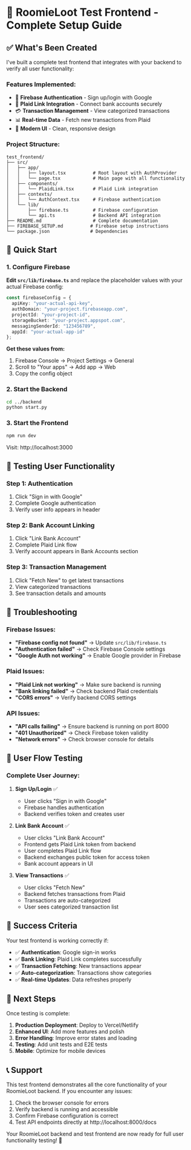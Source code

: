 # 🎉 RoomieLoot Test Frontend - Complete Setup Guide

## ✅ What's Been Created

I've built a complete test frontend that integrates with your backend to verify all user functionality:

### **Features Implemented:**
- 🔐 **Firebase Authentication** - Sign up/login with Google
- 🏦 **Plaid Link Integration** - Connect bank accounts securely  
- 💳 **Transaction Management** - View categorized transactions
- 📊 **Real-time Data** - Fetch new transactions from Plaid
- 🎨 **Modern UI** - Clean, responsive design

### **Project Structure:**
```
test_frontend/
├── src/
│   ├── app/
│   │   ├── layout.tsx          # Root layout with AuthProvider
│   │   └── page.tsx            # Main page with all functionality
│   ├── components/
│   │   └── PlaidLink.tsx       # Plaid Link integration
│   ├── contexts/
│   │   └── AuthContext.tsx     # Firebase authentication
│   └── lib/
│       ├── firebase.ts         # Firebase configuration
│       └── api.ts              # Backend API integration
├── README.md                   # Complete documentation
├── FIREBASE_SETUP.md          # Firebase setup instructions
└── package.json               # Dependencies
```

## 🚀 Quick Start

### 1. **Configure Firebase**

**Edit `src/lib/firebase.ts`** and replace the placeholder values with your actual Firebase config:

```typescript
const firebaseConfig = {
  apiKey: "your-actual-api-key",
  authDomain: "your-project.firebaseapp.com", 
  projectId: "your-project-id",
  storageBucket: "your-project.appspot.com",
  messagingSenderId: "123456789",
  appId: "your-actual-app-id"
};
```

**Get these values from:**
1. Firebase Console → Project Settings → General
2. Scroll to "Your apps" → Add app → Web
3. Copy the config object

### 2. **Start the Backend**

```bash
cd ../backend
python start.py
```

### 3. **Start the Frontend**

```bash
npm run dev
```

Visit: http://localhost:3000

## 🧪 Testing User Functionality

### **Step 1: Authentication**
1. Click "Sign in with Google"
2. Complete Google authentication
3. Verify user info appears in header

### **Step 2: Bank Account Linking**
1. Click "Link Bank Account" 
2. Complete Plaid Link flow
3. Verify account appears in Bank Accounts section

### **Step 3: Transaction Management**
1. Click "Fetch New" to get latest transactions
2. View categorized transactions
3. See transaction details and amounts

## 🔧 Troubleshooting

### **Firebase Issues:**
- **"Firebase config not found"** → Update `src/lib/firebase.ts`
- **"Authentication failed"** → Check Firebase Console settings
- **"Google Auth not working"** → Enable Google provider in Firebase

### **Plaid Issues:**
- **"Plaid Link not working"** → Make sure backend is running
- **"Bank linking failed"** → Check backend Plaid credentials
- **"CORS errors"** → Verify backend CORS settings

### **API Issues:**
- **"API calls failing"** → Ensure backend is running on port 8000
- **"401 Unauthorized"** → Check Firebase token validity
- **"Network errors"** → Check browser console for details

## 📱 User Flow Testing

### **Complete User Journey:**

1. **Sign Up/Login** ✅
   - User clicks "Sign in with Google"
   - Firebase handles authentication
   - Backend verifies token and creates user

2. **Link Bank Account** ✅
   - User clicks "Link Bank Account"
   - Frontend gets Plaid Link token from backend
   - User completes Plaid Link flow
   - Backend exchanges public token for access token
   - Bank account appears in UI

3. **View Transactions** ✅
   - User clicks "Fetch New" 
   - Backend fetches transactions from Plaid
   - Transactions are auto-categorized
   - User sees categorized transaction list

## 🎯 Success Criteria

Your test frontend is working correctly if:

- ✅ **Authentication**: Google sign-in works
- ✅ **Bank Linking**: Plaid Link completes successfully  
- ✅ **Transaction Fetching**: New transactions appear
- ✅ **Auto-categorization**: Transactions show categories
- ✅ **Real-time Updates**: Data refreshes properly

## 🚀 Next Steps

Once testing is complete:

1. **Production Deployment**: Deploy to Vercel/Netlify
2. **Enhanced UI**: Add more features and polish
3. **Error Handling**: Improve error states and loading
4. **Testing**: Add unit tests and E2E tests
5. **Mobile**: Optimize for mobile devices

## 📞 Support

This test frontend demonstrates all the core functionality of your RoomieLoot backend. If you encounter any issues:

1. Check the browser console for errors
2. Verify backend is running and accessible
3. Confirm Firebase configuration is correct
4. Test API endpoints directly at http://localhost:8000/docs

Your RoomieLoot backend and test frontend are now ready for full user functionality testing! 🎉
